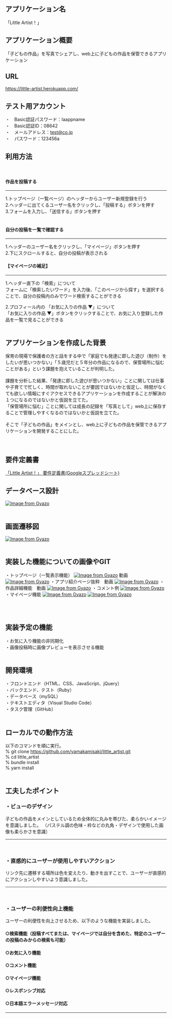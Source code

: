 ## アプリケーション名
「Little Artist！」

## アプリケーション概要
「子どもの作品」を写真でシェアし、web上に子どもの作品を保管できるアプリケーション

## URL
https://little-artist.herokuapp.com/
## テスト用アカウント
・　Basic認証パスワード：laappname<br>
・　Basic認証ID：08642<br>
・　メールアドレス：test@co.jp<br>
・　パスワード：123456a<br>

## 利用方法
<br>

#### 作品を投稿する
---
1.トップページ（一覧ページ）のヘッダーからユーザー新規登録を行う<br>
2.ヘッダーに出てくるユーザー名をクリックし、「投稿する」ボタンを押す<br>
3.フォームを入力し、「送信する」ボタンを押す<br>
<br>

#### 自分の投稿を一覧で確認する
---
1.ヘッダーのユーザー名をクリックし、「マイページ」ボタンを押す<br>
2.下にスクロールすると、自分の投稿が表示される
<br>

#### 【マイページの補足】
----
1.ヘッダー直下の「検索」について<br>
フォームに「検索したいワード」を入力後、「このページから探す」を選択することで、自分の投稿内のみでワード検索することができる<br>

2.プロフィール内の 「お気に入りの作品 ▼」について<br>
 「お気に入りの作品 ▼」ボタンをクリックすることで、お気に入り登録した作品を一覧で見ることができる<br><br>

## アプリケーションを作成した背景
保育の現場で保護者の方と話をする中で「家庭でも発達に即した遊び（制作）をしたいが思いつかない」「５歳児だと５年分の作品になるので、保管場所に悩むことがある」という課題を抱えていることが判明した。<br><br>
課題を分析した結果、「発達に即した遊びが思いつかない」ことに関しては仕事や子育てで忙しく、時間が取れないことが要因ではないかと仮定し、時間がなくても欲しい情報にすぐアクセスできるアプリケーションを作成することが解決の１つになるのではないかと仮説を立てた。<br>
「保管場所に悩む」ことに関しては成長の記録を「写真として」web上に保存することで管理しやすくなるのではないかと仮説を立てた。<br><br>
そこで「子どもの作品」をメインとし、web上に子どもの作品を保管できるアプリケーションを開発することにした。<br><br><br>

## 要件定義書
<a href="https://docs.google.com/spreadsheets/d/1xWT7EXczxErw-GaC6EjuY97mknriTalp7hBm-IpIyHE/edit#gid=982722306">「Little Artist！」 要件定義書(Googleスプレッドシート)</a>
<br>

## データベース設計
[![Image from Gyazo](https://i.gyazo.com/c1ffc87fcd5f25eb48571842dd889664.png)](https://gyazo.com/c1ffc87fcd5f25eb48571842dd889664)
<br><br>

## 画面遷移図
[![Image from Gyazo](https://i.gyazo.com/b87340862afecc48877e148a95c017c5.png)](https://gyazo.com/b87340862afecc48877e148a95c017c5)
<br><br>

## 実装した機能についての画像やGIT
・トップページ（一覧表示機能）
[![Image from Gyazo](https://i.gyazo.com/2b1793ab426dd2bcf0bd438892e4124e.png)](https://gyazo.com/2b1793ab426dd2bcf0bd438892e4124e)
動画
[![Image from Gyazo](https://i.gyazo.com/fd9e3cb3d5c4624fe2c03fff7d3026e2.gif)](https://gyazo.com/fd9e3cb3d5c4624fe2c03fff7d3026e2)
・アプリ紹介ページ抜粋　動画
[![Image from Gyazo](https://i.gyazo.com/c334ad0ba1e34525a6b9475308d91564.gif)](https://gyazo.com/c334ad0ba1e34525a6b9475308d91564)
・作品詳細機能　動画
[![Image from Gyazo](https://i.gyazo.com/a25bf4443d50204fe09ff3b9940f9f46.gif)](https://gyazo.com/a25bf4443d50204fe09ff3b9940f9f46)
・コメント例
[![Image from Gyazo](https://i.gyazo.com/61729795e3df6e2bd17c6102d73fbfcf.png)](https://gyazo.com/61729795e3df6e2bd17c6102d73fbfcf)
・マイページ機能
[![Image from Gyazo](https://i.gyazo.com/5cb08ad9c0b25ce0cf9f17a5a15b18a0.png)](https://gyazo.com/5cb08ad9c0b25ce0cf9f17a5a15b18a0)
[![Image from Gyazo](https://i.gyazo.com/d1f9cbaa41f2038feae5e8ea40e92811.png)](https://gyazo.com/d1f9cbaa41f2038feae5e8ea40e92811)

<br><br>

## 実装予定の機能
・お気に入り機能の非同期化<br>
・画像投稿時に画像プレビューを表示させる機能
<br><br>

## 開発環境
・フロントエンド（HTML、CSS、JavaScript、jQuery）<br>
・バックエンド、テスト（Ruby）<br>
・データベース（mySQL）<br>
・テキストエディタ（Visual Studio Code）<br>
・タスク管理（GitHub）<br><br>

## ローカルでの動作方法
以下のコマンドを順に実行。<br>
% git clone https://github.com/yamakamisaki/little_artist.git<br>
% cd little_artist<br>
% bundle install<br>
% yarn install<br><br>

## 工夫したポイント
### ・ビューのデザイン
子どもの作品をメインとしているため全体的に丸みを帯びた、柔らかいイメージを意識しました。
（パステル調の色味・枠などの丸角・デザインで使用した画像も柔らかさを意識）

------
<br>

### ・直感的にユーザーが使用しやすいアクション
リンク先に遷移する場所は色を変えたり、動きを出すことで、ユーザーが直感的にアクションしやすいよう意識しました。

----
<br>

### ・ユーザーの利便性向上機能
ユーザーの利便性を向上させるため、以下のような機能を実装しました。
#### ○検索機能（投稿すべてまたは、マイページでは自分を含めた、特定のユーザーの投稿のみからの検索も可能）

#### ○お気に入り機能
#### ○コメント機能
#### ○マイページ機能
#### ○レスポンシブ対応
#### ○日本語エラーメッセージ対応　

-------

<br><br>

